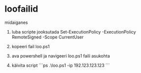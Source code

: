 # loofailid
midaiganes

1. luba scripte jooksutada
Set-ExecutionPolicy -ExecutionPolicy RemoteSigned -Scope CurrentUser

2. kopeeri fail loo.ps1

3. ava powershell ja navigeeri loo.ps1 faili asukohta

4. käivita script
´´´ps
.\loo.ps1 -ip 192.123.123.123
´´´